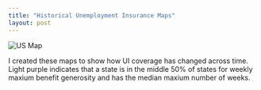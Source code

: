 ```yaml
---
title: "Historical Unemployment Insurance Maps"
layout: post
---
```

![US Map](bcmann5.github.io/assets/UI2019.png)

I created these maps to show how UI coverage has changed across time. Light purple indicates that a state is in the middle 50% of states for weekly maxium benefit generosity and has the median maxium number of weeks.

